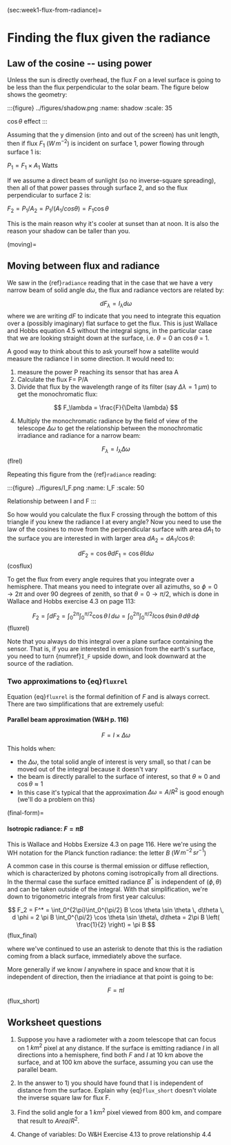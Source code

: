 (sec:week1-flux-from-radiance)=

# Finding the flux given the radiance

## Law of the cosine -- using power

Unless the sun is directly overhead, the flux  $F$ on a level
surface is going to be less than the flux perpendicular to the
solar beam. The figure below shows the geometry:

:::{figure} ../figures/shadow.png
:name: shadow
:scale: 35

$\cos \theta$ effect
:::

Assuming that the y dimension (into and out of the screen) has unit
length, then if flux $F_1$ $(W\,m^{-2})$ is incident
on surface 1, power flowing through surface 1 is:

$P_1 = F_1 \times A_1$ Watts

If we assume a direct beam of sunlight (so no inverse-square spreading),
then all of that power passes through surface 2, and so the flux
perpendicular to surface 2 is:

$F_2 = P_1/A_2 = P_1/(A_1 /cos \theta) = F_1 \cos \theta$

This is the main reason why it's cooler at sunset than at noon. It is
also the reason your shadow can be taller than you.

(moving)=

## Moving between flux and radiance

We saw in the {ref}`radiance` reading
that in the case that we have a very narrow beam of solid angle $d\omega$, the flux and radiance vectors are related by:

$$
dF_\lambda = I_\lambda d\omega
$$
where we are writing $dF$ to indicate that you need to integrate this equation over a (possibly imaginary) flat surface to get the flux.  This is just Wallace and Hobbs equation 4.5 without the integral signs, in the particular case that we are looking straight down at the surface, i.e. $\theta =0$ an $\cos \theta$ = 1.


A good way to think about this to ask yourself how a satellite would
measure the radiance I in some direction. It would need to:

1. measure the power P reaching its sensor that has area A
2. Calculate the flux F= P/A
3. Divide that flux by the wavelength range of its filter (say
   $\Delta \lambda = 1\ \mu m$) to get the monochromatic
   flux:

$$
F_\lambda = \frac{F}{\Delta \lambda}
$$

4. Multiply the monochromatic radiance by the field of view of the
   telescope $\Delta \omega$ to get the relationship between
   the monochromatic irradiance and radiance for a narrow beam:

$$
F_\lambda = I_\lambda \Delta \omega
$$ (flrel)


Repeating this figure from the {ref}`radiance` reading: 

:::{figure} ../figures/I_F.png
:name: I_F
:scale: 50

Relationship between I and F
:::

So how would you calculate the flux F crossing through the bottom
of this triangle if you knew the radiance I at every angle? Now you need
to use the law of the cosines to move from the perpendicular surface
with area $dA_1$ to the surface you are interested in with larger
area $dA_2 = dA_1/\cos \theta$:

$$
dF_2 = \cos \theta dF_1 = \cos \theta I d\omega
$$ (cosflux)

To get the flux from every angle requires that you integrate over
a hemisphere. That means you need to integrate over all azimuths, so
$\phi = 0 \to 2\pi$ and over 90 degrees of zenith, so that
$\theta = 0 \to \pi/2$, which is done in Wallace and Hobbs exercise 4.3 
on page 113:

$$
F_2 = \int dF_2 = \int_0^{2\pi} \int_0^{\pi/2} \cos \theta \, I \, d \omega =\int_0^{2\pi} \int_0^{\pi/2} I \cos \theta  \sin \theta \, d\theta \, d \phi
$$ (fluxrel)

Note that you always do this integral over a plane surface containing the sensor.  That is, if you are interested in emission from the earth's surface, you need to turn {numref}`I_F` upside down, and look downward at the source of the radiation.


### Two approximations to {eq}`fluxrel`

Equation {eq}`fluxrel` is the formal definition of $F$ and is always correct.  There are two simplifications that are extremely useful:

#### Parallel beam approximation (W&H p. 116)

$$
F=I \times \Delta \omega
$$

This holds when:

- the $\Delta \omega$, the total solid angle of interest is very small, so that $I$ can be moved out of the integral because it doesn't vary
- the beam is directly parallel to the surface of interest, so that $\theta \approx 0$ and $\cos \theta \approx 1$
- In this case it's typical that the approximation $\Delta \omega = A/R^2$ is good enough  (we'll do a problem on this)

(final-form)=

#### Isotropic radiance: $F = \pi B$

This is Wallace and Hobbs Exersize 4.3 on page 116.  Here we're using the WH notation for the Planck function radiance:  the letter $B$ ($W\,m^{-2}\,sr^{-1}$)

A common case in this course is thermal emission or diffuse reflection, which is characterized
by photons coming isotropically from all directions. In the thermal case the 
surface emitted radiance $B^*$ is independent of
$(\phi, \theta)$ and can be taken outside of the integral. With
that simplification, we're down to trigonometric integrals from first
year calculus:

$$
F_2 = F^* = \int_0^{2\pi}\int_0^{\pi/2} B \cos \theta  \sin \theta \, d\theta \, d \phi = 2 \pi B
      \int_0^{\pi/2} \cos \theta  \sin \theta\, d\theta = 2\pi B \left( \frac{1}{2} \right)  = \pi B
$$ (flux_final)

where we've continued to use an asterisk to denote that this is the
radiation coming from a black surface, immediately above the surface.

More generally if we know $I$ anywhere in space and know that it
is independent of direction, then the irriadiance at that point is going
to be:

$$
F = \pi I
$$ (flux_short)


## Worksheet questions

1) Suppose you have a radiometer with a zoom telescope that can focus on 1 $km^2$ pixel at any distance.   If the surface is emitting radiance $I$ in all directions into a hemisphere, find both $F$ and $I$ at 10 km above the surface, and at 100 km above the surface, assuming you can use the parallel beam.

2) In the answer to 1) you should have found that I is independent of distance from the surface. Explain why {eq}`flux_short` doesn't  violate the inverse square law for flux F.

3) Find the solid angle for a 1 $km^2$ pixel viewed from 800 km, and compare that result to $Area/R^2$.

4) Change of variables:  Do W&H Exercise 4.13 to prove relationship 4.4

